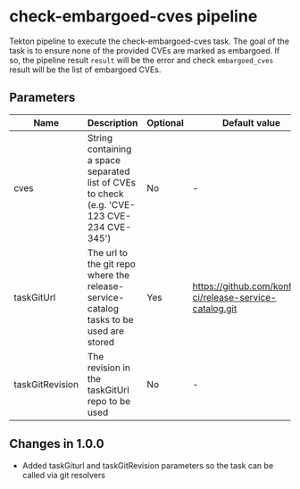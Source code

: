 # check-embargoed-cves pipeline

Tekton pipeline to execute the check-embargoed-cves task. The goal of the task is to ensure none of the provided
CVEs are marked as embargoed. If so, the pipeline result `result` will be the error and check `embargoed_cves`
result will be the list of embargoed CVEs.

## Parameters

| Name            | Description                                                                                | Optional | Default value                                             |
|-----------------|--------------------------------------------------------------------------------------------|----------|-----------------------------------------------------------|
| cves            | String containing a space separated list of CVEs to check (e.g. 'CVE-123 CVE-234 CVE-345') | No       | -                                                         |
| taskGitUrl      | The url to the git repo where the release-service-catalog tasks to be used are stored      | Yes      | https://github.com/konflux-ci/release-service-catalog.git |
| taskGitRevision | The revision in the taskGitUrl repo to be used                                             | No       | -                                                         |

## Changes in 1.0.0
* Added taskGiturl and taskGitRevision parameters so the task can be called via git resolvers

